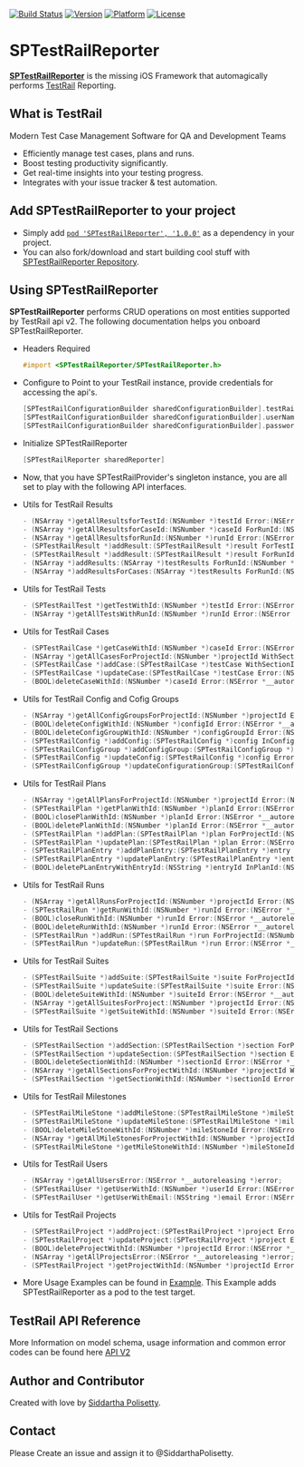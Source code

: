 [![Build Status](https://travis-ci.org/SiddarthaPolisetty/SPTestRailReporter.svg?branch=master)](https://travis-ci.com/SiddarthaPolisetty/SPTestRailReporter)
[![Version](http://img.shields.io/cocoapods/v/SPTestRailReporter.svg?style=flat)](https://cocoapods.org/?q=SPTestRail) 
[![Platform](http://img.shields.io/cocoapods/p/SPTestRailReporter.svg?style=flat)](https://cocoapods.org/?q=SPTestRail)
[![License](http://img.shields.io/cocoapods/l/SPTestRailReporter.svg?style=flat)](https://github.com/SiddarthaPolisetty/SPTestRailReporter/blob/master/LICENSE)
# **SPTestRailReporter**
**[SPTestRailReporter](http://siddarthapolisetty.github.io/SPTestRailReporter/)** is the missing iOS Framework that automagically performs [TestRail](http://www.gurock.com/testrail/) Reporting.

## What is TestRail
Modern Test Case Management Software for QA and Development Teams
- Efficiently manage test cases, plans and runs.
- Boost testing productivity significantly.
- Get real-time insights into your testing progress.
- Integrates with your issue tracker & test automation.

## Add SPTestRailReporter to your project
- Simply add [`pod 'SPTestRailReporter', '1.0.0'`](https://cocoapods.org/?q=SPTestRail) as a dependency in your project.
- You can also fork/download and start building cool stuff with [SPTestRailReporter Repository](https://github.com/SiddarthaPolisetty/SPTestRailReporter). 

## Using SPTestRailReporter
**SPTestRailReporter** performs CRUD operations on most entities supported by TestRail api v2. The following documentation helps you onboard SPTestRailReporter.

- Headers Required
    ```objective-c
    #import <SPTestRailReporter/SPTestRailReporter.h>
    ```

- Configure to Point to your TestRail instance, provide credentials for accessing the api's.
    ```objective-c
    [SPTestRailConfigurationBuilder sharedConfigurationBuilder].testRailBaseURL = [NSURL URLWithString:@"<yourtestrailurl>"];
    [SPTestRailConfigurationBuilder sharedConfigurationBuilder].userName = @"<yourtestrailemail>";
    [SPTestRailConfigurationBuilder sharedConfigurationBuilder].password = @"<yourtestrailpassword>";
    ```

- Initialize SPTestRailReporter
    ```objective-c
    [SPTestRailReporter sharedReporter]
    ```

- Now, that you have SPTestRailProvider's singleton instance, you are all set to play with the following API interfaces.

- Utils for TestRail Results
    ```objective-c
    - (NSArray *)getAllResultsforTestId:(NSNumber *)testId Error:(NSError *__autoreleasing *)error;
    - (NSArray *)getAllResultsforCaseId:(NSNumber *)caseId ForRunId:(NSNumber *)runId Error:(NSError *__autoreleasing *)error;
    - (NSArray *)getAllResultsforRunId:(NSNumber *)runId Error:(NSError *__autoreleasing *)error;
    - (SPTestRailResult *)addResult:(SPTestRailResult *)result ForTestId:(NSNumber *)testId Error:(NSError *__autoreleasing *)error;
    - (SPTestRailResult *)addResult:(SPTestRailResult *)result ForRunId:(NSNumber *)runId ForCaseId:(NSNumber *)caseId Error:(NSError *__autoreleasing *)error;
    - (NSArray *)addResults:(NSArray *)testResults ForRunId:(NSNumber *)runId Error:(NSError *__autoreleasing *)error;
    - (NSArray *)addResultsForCases:(NSArray *)testResults ForRunId:(NSNumber *)runId Error:(NSError *__autoreleasing *)error;
    ```

- Utils for TestRail Tests
    ```objective-c
    - (SPTestRailTest *)getTestWithId:(NSNumber *)testId Error:(NSError *__autoreleasing *)error;
    - (NSArray *)getAllTestsWithRunId:(NSNumber *)runId Error:(NSError *__autoreleasing *)error;
    ```

- Utils for TestRail Cases
    ```objective-c
    - (SPTestRailCase *)getCaseWithId:(NSNumber *)caseId Error:(NSError *__autoreleasing *)error;
    - (NSArray *)getAllCasesForProjectId:(NSNumber *)projectId WithSectionId:(NSNumber *)sectionId WithSuiteId:(NSNumber *)suiteId Error:(NSError *__autoreleasing *)error;
    - (SPTestRailCase *)addCase:(SPTestRailCase *)testCase WithSectionId:(NSNumber *)sectionId Error:(NSError *__autoreleasing *)error;
    - (SPTestRailCase *)updateCase:(SPTestRailCase *)testCase Error:(NSError *__autoreleasing *)error;
    - (BOOL)deleteCaseWithId:(NSNumber *)caseId Error:(NSError *__autoreleasing *)error;
    ```

- Utils for TestRail Config and Cofig Groups
    ```objective-c
    - (NSArray *)getAllConfigGroupsForProjectId:(NSNumber *)projectId Error:(NSError *__autoreleasing *)error;
    - (BOOL)deleteConfigWithId:(NSNumber *)configId Error:(NSError *__autoreleasing *)error;
    - (BOOL)deleteConfigGroupWithId:(NSNumber *)configGroupId Error:(NSError *__autoreleasing *)error;
    - (SPTestRailConfig *)addConfig:(SPTestRailConfig *)config InConfigGroupId:(NSNumber *)configGroupId Error:(NSError *__autoreleasing *)error;
    - (SPTestRailConfigGroup *)addConfigGroup:(SPTestRailConfigGroup *)configGroup InProjectId:(NSNumber *)projectId Error:(NSError *__autoreleasing *)error;
    - (SPTestRailConfig *)updateConfig:(SPTestRailConfig *)config Error:(NSError *__autoreleasing *)error;
    - (SPTestRailConfigGroup *)updateConfigurationGroup:(SPTestRailConfigGroup *)configGroup Error:(NSError *__autoreleasing *)error;
    ```

- Utils for TestRail Plans
    ```objective-c
    - (NSArray *)getAllPlansForProjectId:(NSNumber *)projectId Error:(NSError *__autoreleasing *)error;
    - (SPTestRailPlan *)getPlanWithId:(NSNumber *)planId Error:(NSError *__autoreleasing *)error;
    - (BOOL)closePlanWithId:(NSNumber *)planId Error:(NSError *__autoreleasing *)error;
    - (BOOL)deletePlanWithId:(NSNumber *)planId Error:(NSError *__autoreleasing *)error;
    - (SPTestRailPlan *)addPlan:(SPTestRailPlan *)plan ForProjectId:(NSNumber *)projectId Error:(NSError *__autoreleasing *)error;
    - (SPTestRailPlan *)updatePlan:(SPTestRailPlan *)plan Error:(NSError *__autoreleasing *)error;
    - (SPTestRailPlanEntry *)addPlanEntry:(SPTestRailPlanEntry *)entry InPlanId:(NSNumber *)planId Error:(NSError *__autoreleasing *)error;
    - (SPTestRailPlanEntry *)updatePlanEntry:(SPTestRailPlanEntry *)entry InPlanId:(NSNumber *)planId Error:(NSError *__autoreleasing *)error;
    - (BOOL)deletePLanEntryWithEntryId:(NSString *)entryId InPlanId:(NSNumber *)planId Error:(NSError *__autoreleasing *)error;
    ```

- Utils for TestRail Runs
    ```objective-c
    - (NSArray *)getAllRunsForProjectId:(NSNumber *)projectId Error:(NSError *__autoreleasing *)error;
    - (SPTestRailRun *)getRunWithId:(NSNumber *)runId Error:(NSError *__autoreleasing *)error;
    - (BOOL)closeRunWithId:(NSNumber *)runId Error:(NSError *__autoreleasing *)error;
    - (BOOL)deleteRunWithId:(NSNumber *)runId Error:(NSError *__autoreleasing *)error;
    - (SPTestRailRun *)addRun:(SPTestRailRun *)run ForProjectId:(NSNumber *)projectId Error:(NSError *__autoreleasing *)error;
    - (SPTestRailRun *)updateRun:(SPTestRailRun *)run Error:(NSError *__autoreleasing *)error;
    ```

- Utils for TestRail Suites
    ```objective-c
    - (SPTestRailSuite *)addSuite:(SPTestRailSuite *)suite ForProjectId:(NSNumber *)projectId Error:(NSError *__autoreleasing *)error;
    - (SPTestRailSuite *)updateSuite:(SPTestRailSuite *)suite Error:(NSError *__autoreleasing *)error;
    - (BOOL)deleteSuiteWithId:(NSNumber *)suiteId Error:(NSError *__autoreleasing *)error;
    - (NSArray *)getAllSuitesForProject:(NSNumber *)projectId Error:(NSError *__autoreleasing *)error;
    - (SPTestRailSuite *)getSuiteWithId:(NSNumber *)suiteId Error:(NSError *__autoreleasing *)error;
    ```

- Utils for TestRail Sections
    ```objective-c
    - (SPTestRailSection *)addSection:(SPTestRailSection *)section ForProjectId:(NSNumber *)projectId Error:(NSError *__autoreleasing *)error;
    - (SPTestRailSection *)updateSection:(SPTestRailSection *)section Error:(NSError *__autoreleasing *)error;
    - (BOOL)deleteSectionWithId:(NSNumber *)sectionId Error:(NSError *__autoreleasing *)error;
    - (NSArray *)getAllSectionsForProjectWithId:(NSNumber *)projectId WithSuiteId:(NSNumber *)suiteId Error:(NSError *__autoreleasing *)error;
    - (SPTestRailSection *)getSectionWithId:(NSNumber *)sectionId Error:(NSError *__autoreleasing *)error;
    ```

- Utils for TestRail Milestones
    ```objective-c
    - (SPTestRailMileStone *)addMileStone:(SPTestRailMileStone *)mileStone ForProjectId:(NSNumber *)projectId Error:(NSError *__autoreleasing *)error;
    - (SPTestRailMileStone *)updateMileStone:(SPTestRailMileStone *)mileStone Error:(NSError *__autoreleasing *)error;
    - (BOOL)deleteMileStoneWithId:(NSNumber *)mileStoneId Error:(NSError *__autoreleasing *)error;
    - (NSArray *)getAllMileStonesForProjectWithId:(NSNumber *)projectId Error:(NSError *__autoreleasing *)error;
    - (SPTestRailMileStone *)getMileStoneWithId:(NSNumber *)mileStoneId Error:(NSError *__autoreleasing *)error;
    ```

- Utils for TestRail Users
    ```objective-c
    - (NSArray *)getAllUsersError:(NSError *__autoreleasing *)error;
    - (SPTestRailUser *)getUserWithId:(NSNumber *)userId Error:(NSError *__autoreleasing *)error;
    - (SPTestRailUser *)getUserWithEmail:(NSString *)email Error:(NSError *__autoreleasing *)error;
    ```

- Utils for TestRail Projects
    ```objective-c
    - (SPTestRailProject *)addProject:(SPTestRailProject *)project Error:(NSError *__autoreleasing *)error;
    - (SPTestRailProject *)updateProject:(SPTestRailProject *)project Error:(NSError *__autoreleasing *)error;
    - (BOOL)deleteProjectWithId:(NSNumber *)projectId Error:(NSError *__autoreleasing *)error;
    - (NSArray *)getAllProjectsError:(NSError *__autoreleasing *)error;
    - (SPTestRailProject *)getProjectWithId:(NSNumber *)projectId Error:(NSError *__autoreleasing *)error;
    ```
    
- More Usage Examples can be found in [Example](https://github.com/SiddarthaPolisetty/SPTestRailReporter/tree/master/SPTestRailReporterExample). This Example adds SPTestRailReporter as a pod to the test target.

## TestRail API Reference
More Information on model schema, usage information and common error codes can be found here [API V2](http://docs.gurock.com/testrail-api2/start) 

## Author and Contributor
Created with love by [Siddartha Polisetty](https://www.linkedin.com/in/siddarthapolisetty). 

## Contact
Please Create an issue and assign it to @SiddarthaPolisetty.
